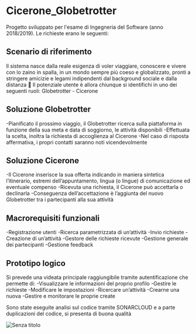 # Cicerone_Globetrotter
Progetto sviluppato per l'esame di Ingegneria del Software (anno 2018/2019).
Le richieste erano le seguenti:
<h2>Scenario di riferimento</h2>
Il sistema nasce dalla reale esigenza di voler viaggiare, conoscere e vivere con lo
zaino in spalla, in un mondo sempre più coeso e globalizzato, pronti a stringere
amicizie e legami indipendenti dal background sociale e dalla distanza

Il potenziale utente è allora chiunque si identifichi in uno dei seguenti ruoli:
Globetrotter -
Cicerone
<h2>Soluzione Globetrotter</h2>
-Pianificato il prossimo viaggio, il Globetrotter ricerca sulla
piattaforma in funzione della sua meta e data di soggiorno,
le attività disponibili
-Effettuata la scelta, inoltra la richiesta di accoglienza al
Cicerone
-Nel caso di risposta affermativa, i propri contatti saranno noti
vicendevolmente
<h2>Soluzione Cicerone</h2>
-Il Cicerone inserisce la sua offerta indicando in maniera sintetica l’itinerario,
estremi dell’appuntamento, lingua (o lingue) di comunicazione ed eventuale
compenso -Ricevuta una richiesta, il Cicerone può accettarla o declinarla
-Conseguenza dell’accettazione è l’aggiunta del nuovo Globetrotter tra i
partecipanti alla sua attività
<h2>Macrorequisiti funzionali</h2>
-Registrazione utenti
-Ricerca parametrizzata di un’attività
-Invio richieste
-Creazione di un’attività
-Gestore delle richieste ricevute
-Gestione generale dei partecipanti
-Gestione feedback
<h2>Prototipo logico</h2>
Si prevede una videata principale raggiungibile tramite
autentificazione che permette di:
-Visualizzare le informazioni del proprio profilo
-Gestire le richieste
-Modificare le impostazioni
-Ricercare un’attività
-Crearne una nuova
-Gestire e monitorare le proprie create

Sono state eseguite analisi sul codice tramite SONARCLOUD e a parte duplicazioni del codice, si presenta di buona qualità

![Senza titolo](https://user-images.githubusercontent.com/38552315/172212946-8eed352d-0313-4bc2-bf7f-a65f9cff072d.png)
